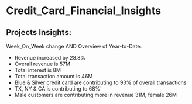 # Credit_Card_Financial_Insights

## Projects Insights:
   Week_On_Week change AND 
   Overview of Year-to-Date:

   - Revenue increased by 28.8%
   - Overall revenue is 57M
   - Total interest is 8M
   - Total transaction amount is 46M
   - Blue & Silver credit card are contributing to 93% of overall
     transactions
   - TX, NY & CA is contributing to 68%'
   - Male customers are contributing more in revenue 31M, female 26M



